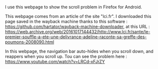 I use this webpage to show the scroll problem in Firefox for Android.

This webpage comes from an article of the site "lci.fr". I downloaded this page saved in the wayback machine thanks to this software : https://github.com/hartator/wayback-machine-downloader, at this URL : https://web.archive.org/web/20161017144432/http://www.lci.fr/sante/le-premier-souffle-a-ete-une-delivrance-adeline-raconte-sa-greffe-des-poumons-2008090.html

In this webpage, the navigation bar auto-hides when you scroll down, and reappers when you scroll up. Tou can see the problem here : https://www.youtube.com/watch?v=LRCd-xFJrZY

